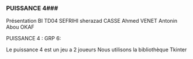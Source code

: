 ### PUISSANCE 4###
Présentation
BI TD04 
SEFRIHI sherazad
CASSE Ahmed
VENET Antonin 
Abou OKAF

 PUISSANCE 4 : 
 GRP 6:
 
 Le puissance 4 est un jeu a 2 joueurs
 Nous utilisons la bibliothèque Tkinter
 
